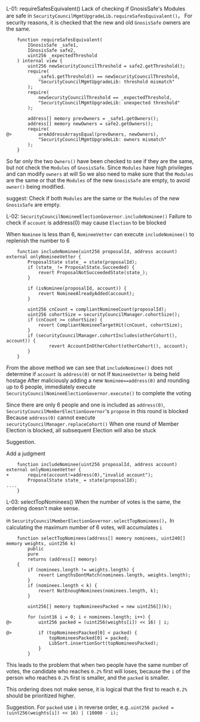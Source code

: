 L-01: requireSafesEquivalent() Lack of checking if GnosisSafe's Modules are safe
in `SecurityCouncilMgmtUpgradeLib.requireSafesEquivalent()`， For security reasons, it is checked that the new and old `GnosisSafe` owners are the same.
```solidity
    function requireSafesEquivalent(
        IGnosisSafe _safe1,
        IGnosisSafe safe2,
        uint256 _expectedThreshold
    ) internal view {
        uint256 newSecurityCouncilThreshold = safe2.getThreshold();
        require(
            _safe1.getThreshold() == newSecurityCouncilThreshold,
            "SecurityCouncilMgmtUpgradeLib: threshold mismatch"
        );
        require(
            newSecurityCouncilThreshold == _expectedThreshold,
            "SecurityCouncilMgmtUpgradeLib: unexpected threshold"
        );

        address[] memory prevOwners = _safe1.getOwners();
        address[] memory newOwners = safe2.getOwners();
        require(
@>          areAddressArraysEqual(prevOwners, newOwners),
            "SecurityCouncilMgmtUpgradeLib: owners mismatch"
        );
    }
```

So far only the two `Owners()` have been checked to see if they are the same, but not check the `Modules` of `GnosisSafe`.
Since `Modules` have high privileges and can modify `owners` at will
So we also need to make sure that the `Modules` are the same or that the `Modules` of the new `GnosisSafe` are empty, to avoid `owner()` being modified.

suggest:
Check if both `Modules` are the same or the `Modules` of the new `GnosisSafe` are empty.

L-02: `SecurityCouncilNomineeElectionGovernor.includeNominee()` Failure to check if `account` is address(0) may cause `Election` to be blocked

When `Nominee` is less than 6, `NomineeVetter` can execute `includeNominee()` to replenish the number to 6

```solidity
    function includeNominee(uint256 proposalId, address account) external onlyNomineeVetter {
        ProposalState state_ = state(proposalId);
        if (state_ != ProposalState.Succeeded) {
            revert ProposalNotSucceededState(state_);
        }
        
        if (isNominee(proposalId, account)) {
            revert NomineeAlreadyAdded(account);
        }

        uint256 cnCount = compliantNomineeCount(proposalId);
        uint256 cohortSize = securityCouncilManager.cohortSize();
        if (cnCount >= cohortSize) {
            revert CompliantNomineeTargetHit(cnCount, cohortSize);
        }
        if (securityCouncilManager.cohortIncludes(otherCohort(), account)) {
                revert AccountInOtherCohort(otherCohort(), account);
        }
    }
```

From the above method we can see that `includeNominee()` does not determine if `account` is `address(0)` or not
If `NomineeVetter` is being held hostage
After maliciously adding a new `Nominee==address(0)` and rounding up to 6 people, immediately execute `SecurityCouncilNomineeElectionGovernor.execute()` to complete the voting

Since there are only 6 people and one is included as `address(0)`, `SecurityCouncilMemberElectionGovernor`'s `propose` in this round is blocked
Because `address(0)` cannot execute `securityCouncilManager.replaceCohort()`
When one round of Member Election is blocked, all subsequent Election will also be stuck

Suggestion.

Add a judgment
```solidity
    function includeNominee(uint256 proposalId, address account) external onlyNomineeVetter {
+       require(account!=address(0),"invalid account");
        ProposalState state_ = state(proposalId);
....
    }
```


L-03: selectTopNominees() When the number of votes is the same, the ordering doesn't make sense.

in `SecurityCouncilMemberElectionGovernor.selectTopNominees()`，In calculating the maximum number of 6 votes, will accumulates `i`

```solidity
    function selectTopNominees(address[] memory nominees, uint240[] memory weights, uint256 k)
        public
        pure
        returns (address[] memory)
    {
        if (nominees.length != weights.length) {
            revert LengthsDontMatch(nominees.length, weights.length);
        }
        if (nominees.length < k) {
            revert NotEnoughNominees(nominees.length, k);
        }

        uint256[] memory topNomineesPacked = new uint256[](k);

        for (uint16 i = 0; i < nominees.length; i++) {
@>          uint256 packed = (uint256(weights[i]) << 16) | i;

@>          if (topNomineesPaacked[0] < packed) {
                topNomineesPacked[0] = packed;
                LibSort.insertionSort(topNomineesPacked);
            }
        }
```

This leads to the problem that when two people have the same number of votes, the candidate who reaches `0.2%` first will loses, because the `i` of the person who reaches `0.2%` first is smaller, and the `packed` is smaller.

This ordering does not make sense, it is logical that the first to reach `0.2%` should be prioritized higher.

Suggestion.
For `packed` use `i` in reverse order, e.g..`uint256 packed = (uint256(weights[i]) << 16) | (10000 - i);`

